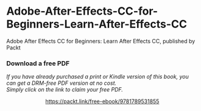# Adobe-After-Effects-CC-for-Beginners-Learn-After-Effects-CC
Adobe After Effects CC for Beginners: Learn After Effects CC, published by Packt
### Download a free PDF

 <i>If you have already purchased a print or Kindle version of this book, you can get a DRM-free PDF version at no cost.<br>Simply click on the link to claim your free PDF.</i>
<p align="center"> <a href="https://packt.link/free-ebook/9781789531855">https://packt.link/free-ebook/9781789531855 </a> </p>